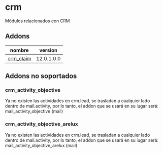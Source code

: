 crm
=========
Módulos relacionados con CRM


Addons
----------------
nombre | version
--- | ---
[crm_claim](crm_claim/) | 12.0.1.0.0


## Addons no soportados

### crm_activity_objective
Ya no existen las actividades en crm.lead, se trasladan a cualquier lado dentro de mail.activity, por lo tanto, el addon que se usará en su lugar será: mail_activity_objective (mail)

### crm_activity_objective_arelux
Ya no existen las actividades en crm.lead, se trasladan a cualquier lado dentro de mail.activity, por lo tanto, el addon que se usará en su lugar será: mail_activity_objective_arelux (mail)
